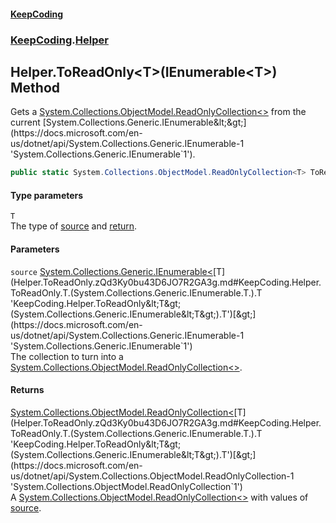 #### [KeepCoding](index.md 'index')
### [KeepCoding](KeepCoding.md 'KeepCoding').[Helper](Helper.md 'KeepCoding.Helper')
## Helper.ToReadOnly&lt;T&gt;(IEnumerable&lt;T&gt;) Method
Gets a [System.Collections.ObjectModel.ReadOnlyCollection&lt;&gt;](https://docs.microsoft.com/en-us/dotnet/api/System.Collections.ObjectModel.ReadOnlyCollection-1 'System.Collections.ObjectModel.ReadOnlyCollection`1') from the current [System.Collections.Generic.IEnumerable&lt;&gt;](https://docs.microsoft.com/en-us/dotnet/api/System.Collections.Generic.IEnumerable-1 'System.Collections.Generic.IEnumerable`1').  
```csharp
public static System.Collections.ObjectModel.ReadOnlyCollection<T> ToReadOnly<T>(this System.Collections.Generic.IEnumerable<T> source);
```
#### Type parameters
<a name='KeepCoding.Helper.ToReadOnly.T.(System.Collections.Generic.IEnumerable.T.).T'></a>
`T`  
The type of [source](Helper.ToReadOnly.zQd3Ky0bu43D6JO7R2GA3g.md#KeepCoding.Helper.ToReadOnly.T.(System.Collections.Generic.IEnumerable.T.).source 'KeepCoding.Helper.ToReadOnly&lt;T&gt;(System.Collections.Generic.IEnumerable&lt;T&gt;).source') and [return](https://docs.microsoft.com/en-us/dotnet/csharp/language-reference/keywords/return 'https://docs.microsoft.com/en-us/dotnet/csharp/language-reference/keywords/return').
  
#### Parameters
<a name='KeepCoding.Helper.ToReadOnly.T.(System.Collections.Generic.IEnumerable.T.).source'></a>
`source` [System.Collections.Generic.IEnumerable&lt;](https://docs.microsoft.com/en-us/dotnet/api/System.Collections.Generic.IEnumerable-1 'System.Collections.Generic.IEnumerable`1')[T](Helper.ToReadOnly.zQd3Ky0bu43D6JO7R2GA3g.md#KeepCoding.Helper.ToReadOnly.T.(System.Collections.Generic.IEnumerable.T.).T 'KeepCoding.Helper.ToReadOnly&lt;T&gt;(System.Collections.Generic.IEnumerable&lt;T&gt;).T')[&gt;](https://docs.microsoft.com/en-us/dotnet/api/System.Collections.Generic.IEnumerable-1 'System.Collections.Generic.IEnumerable`1')  
The collection to turn into a [System.Collections.ObjectModel.ReadOnlyCollection&lt;&gt;](https://docs.microsoft.com/en-us/dotnet/api/System.Collections.ObjectModel.ReadOnlyCollection-1 'System.Collections.ObjectModel.ReadOnlyCollection`1').
  
#### Returns
[System.Collections.ObjectModel.ReadOnlyCollection&lt;](https://docs.microsoft.com/en-us/dotnet/api/System.Collections.ObjectModel.ReadOnlyCollection-1 'System.Collections.ObjectModel.ReadOnlyCollection`1')[T](Helper.ToReadOnly.zQd3Ky0bu43D6JO7R2GA3g.md#KeepCoding.Helper.ToReadOnly.T.(System.Collections.Generic.IEnumerable.T.).T 'KeepCoding.Helper.ToReadOnly&lt;T&gt;(System.Collections.Generic.IEnumerable&lt;T&gt;).T')[&gt;](https://docs.microsoft.com/en-us/dotnet/api/System.Collections.ObjectModel.ReadOnlyCollection-1 'System.Collections.ObjectModel.ReadOnlyCollection`1')  
A [System.Collections.ObjectModel.ReadOnlyCollection&lt;&gt;](https://docs.microsoft.com/en-us/dotnet/api/System.Collections.ObjectModel.ReadOnlyCollection-1 'System.Collections.ObjectModel.ReadOnlyCollection`1') with values of [source](Helper.ToReadOnly.zQd3Ky0bu43D6JO7R2GA3g.md#KeepCoding.Helper.ToReadOnly.T.(System.Collections.Generic.IEnumerable.T.).source 'KeepCoding.Helper.ToReadOnly&lt;T&gt;(System.Collections.Generic.IEnumerable&lt;T&gt;).source').

